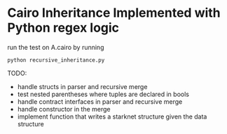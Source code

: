 # Cairo Inheritance Implemented with Python regex logic

run the test on A.cairo by running

~~~[python]
python recursive_inheritance.py
~~~

TODO:

- handle structs in parser and recursive merge
- test nested parentheses where tuples are declared in bools
- handle contract interfaces in parser and recursive merge
- handle constructor in the merge
- implement function that writes a starknet structure given the data structure
